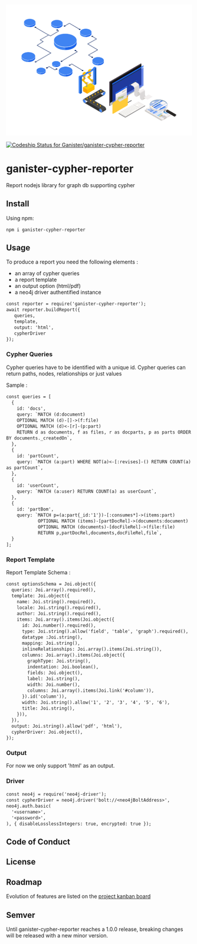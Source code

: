 ![Logo](https://github.com/Ganister/ganister-cypher-reporter/raw/main/logo.png)

[![Codeship Status for Ganister/ganister-cypher-reporter](https://app.codeship.com/projects/ccc1530c-c8d5-4a26-8ffb-d6862b068105/status?branch=main)](https://app.codeship.com/projects/445610)

# ganister-cypher-reporter
Report nodejs library for graph db supporting cypher

## Install

Using npm: 
```
npm i ganister-cypher-reporter
```

## Usage

To produce a report you need the following elements : 
- an array of cypher queries
- a report template
- an output option (html/pdf)
- a neo4j driver authentified instance

```
const reporter = require('ganister-cypher-reporter');
await reporter.buildReport({
   queries, 
   template, 
   output: 'html', 
   cypherDriver 
});
```

### Cypher Queries 

Cypher queries have to be identified with a unique id.
Cypher queries can return paths, nodes, relationships or just values

Sample : 
```
const queries = [
  {
    id: 'docs',
    query: `MATCH (d:document) 
    OPTIONAL MATCH (d)-[]->(f:file) 
    OPTIONAL MATCH (d)<-[r]-(p:part) 
    RETURN d as documents, f as files, r as docparts, p as parts ORDER BY documents._createdOn`,
  },
  {
    id: 'partCount',
    query: `MATCH (a:part) WHERE NOT(a)<-[:revises]-() RETURN COUNT(a) as partCount`,
  },
  {
    id: 'userCount',
    query: `MATCH (a:user) RETURN COUNT(a) as userCount`,
  },
  {
    id: 'partBom',
    query: `MATCH p=(a:part{_id:'1'})-[:consumes*]->(items:part) 
            OPTIONAL MATCH (items)-[partDocRel]->(documents:document)
            OPTIONAL MATCH (documents)-[docFileRel]->(file:file)
            RETURN p,partDocRel,documents,docFileRel,file`,
  }
];
```

### Report Template

Report Template Schema : 
```
const optionsSchema = Joi.object({
  queries: Joi.array().required(),
  template: Joi.object({
    name: Joi.string().required(),
    locale: Joi.string().required(),
    author: Joi.string().required(),
    items: Joi.array().items(Joi.object({
      id: Joi.number().required(),
      type: Joi.string().allow('field', 'table', 'graph').required(),
      datatype :Joi.string(),
      mapping: Joi.string(),
      inlineRelationships: Joi.array().items(Joi.string()),
      columns: Joi.array().items(Joi.object({
        graphType: Joi.string(),
        indentation: Joi.boolean(),
        fields: Joi.object(),
        label: Joi.string(),
        width: Joi.number(),
        columns: Joi.array().items(Joi.link('#column')),
      }).id('column')),
      width: Joi.string().allow('1', '2', '3', '4', '5', '6'),
      title: Joi.string(),
    })),
  }),
  output: Joi.string().allow('pdf', 'html'),
  cypherDriver: Joi.object(),
});
```

### Output

For now we only support 'html' as an output.

### Driver

```
const neo4j = require('neo4j-driver');
const cypherDriver = neo4j.driver('bolt://<neo4jBoltAddress>', neo4j.auth.basic(
  '<username>',
  '<password>',
), { disableLosslessIntegers: true, encrypted: true });
```

## Code of Conduct

## License

## Roadmap
Evolution of features are listed on the [project kanban board](https://github.com/Ganister/ganister-cypher-reporter/projects/1)

## Semver
Until ganister-cypher-reporter reaches a 1.0.0 release, breaking changes will be released with a new minor version.